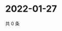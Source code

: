 # 2022-01-27

共 0 条

<!-- BEGIN WEIBO -->
<!-- 最后更新时间 Thu Jan 27 2022 18:14:56 GMT+0800 (China Standard Time) -->

<!-- END WEIBO -->
